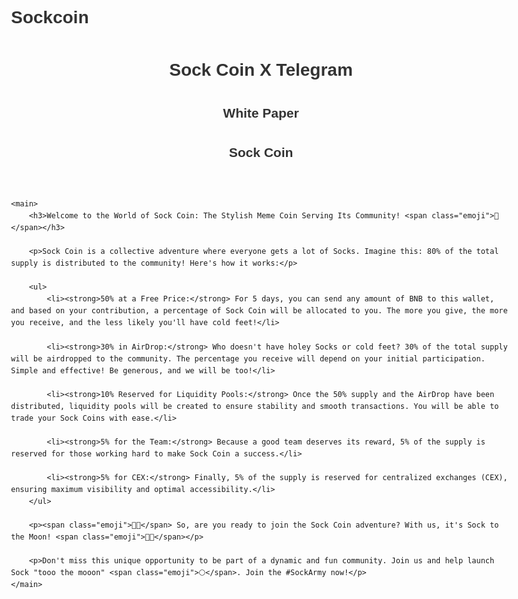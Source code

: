 # Sockcoin

<!DOCTYPE html>
<html lang="fr">
<head>
    <meta charset="UTF-8">
    <meta name="viewport" content="width=device-width, initial-scale=1.0">
    <title>Sock Coin - White Paper</title>
    <style>
        body {
            font-family: Arial, sans-serif;
            line-height: 1.6;
            margin: 0;
            padding: 20px;
            max-width: 800px;
            margin: auto;
        }
        h1, h2 {
            color: #333;
        }
        .emoji {
            font-size: 1.5em;
        }
    </style>
</head>
<body>
    <header>
        <h1>Sock Coin X Telegram</h1>
        <h2>White Paper</h2>
        <h2>Sock Coin</h2>
    </header>

    <main>
        <h3>Welcome to the World of Sock Coin: The Stylish Meme Coin Serving Its Community! <span class="emoji">🎉</span></h3>
        
        <p>Sock Coin is a collective adventure where everyone gets a lot of Socks. Imagine this: 80% of the total supply is distributed to the community! Here's how it works:</p>
        
        <ul>
            <li><strong>50% at a Free Price:</strong> For 5 days, you can send any amount of BNB to this wallet, and based on your contribution, a percentage of Sock Coin will be allocated to you. The more you give, the more you receive, and the less likely you'll have cold feet!</li>
            
            <li><strong>30% in AirDrop:</strong> Who doesn't have holey Socks or cold feet? 30% of the total supply will be airdropped to the community. The percentage you receive will depend on your initial participation. Simple and effective! Be generous, and we will be too!</li>
            
            <li><strong>10% Reserved for Liquidity Pools:</strong> Once the 50% supply and the AirDrop have been distributed, liquidity pools will be created to ensure stability and smooth transactions. You will be able to trade your Sock Coins with ease.</li>
            
            <li><strong>5% for the Team:</strong> Because a good team deserves its reward, 5% of the supply is reserved for those working hard to make Sock Coin a success.</li>
            
            <li><strong>5% for CEX:</strong> Finally, 5% of the supply is reserved for centralized exchanges (CEX), ensuring maximum visibility and optimal accessibility.</li>
        </ul>

        <p><span class="emoji">🚀🧦</span> So, are you ready to join the Sock Coin adventure? With us, it's Sock to the Moon! <span class="emoji">🧦🚀</span></p>

        <p>Don't miss this unique opportunity to be part of a dynamic and fun community. Join us and help launch Sock "tooo the mooon" <span class="emoji">🌕</span>. Join the #SockArmy now!</p>
    </main>
</body>
</html>
